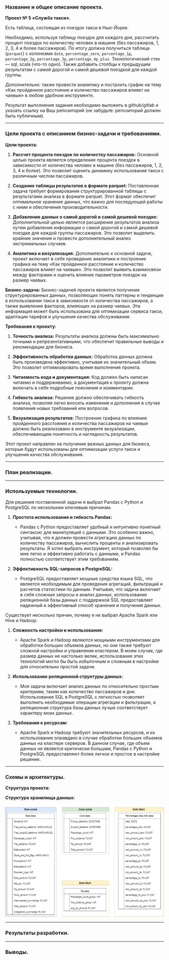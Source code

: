 ### Название и общее описание проекта.

**Проект № 5 «Служба такси».**

Есть таблица, состоящая из поездок такси в Нью-Йорке.

Необходимо, используя таблицу поездок для каждого дня, рассчитать процент поездок по количеству человек в машине (без пассажиров, 1, 2, 3, 4 и более пассажиров). По итогу должна получиться таблица (`parquet`) с колонками `date`, `percentage_zero`, `percentage_1p`, `percentage_2p`, `percentage_3p`, `percentage_4p_plus`. Технологический стек — sql, scala (что-то одно).
Также добавить столбцы к предыдущим результатам с самой дорогой и самой дешевой поездкой для каждой группы.

Дополнительно: также провести аналитику и построить график на тему «Как пройденное расстояние и количество пассажиров влияет на чаевые» в любом удобном инструменте.

Результат выполнения задания необходимо выложить в github/gitlab и указать ссылку на Ваш репозиторий (не забудьте: репозиторий должен быть публичным).

---

### Цели проекта с описанием бизнес-задачи и требованиями.

**Цели проекта:**
1. **Рассчет процента поездок по количеству пассажиров:** Основной целью проекта является определение процента поездок в зависимости от количества человек в машине (без пассажиров, 1, 2, 3, 4 и более). Это позволит оценить динамику использования такси с различным числом пассажиров.

2. **Создание таблицы результатов в формате parquet:** Поставленная задача требует формирования структурированной таблицы с результатами анализа в формате parquet. Этот формат обеспечит оптимальное хранение данных, что важно для последующей работы с ними и обеспечения производительности.

3. **Добавление данных о самой дорогой и самой дешевой поездке:** Дополнительной целью является расширение результатов анализа путем добавления информации о самой дорогой и самой дешевой поездке для каждой группы пассажиров. Это позволит выделить крайние значения и провести дополнительный анализ экстремальных случаев.

4. **Аналитика и визуализация:** Дополнительно к основной задаче, проект включает в себя проведение аналитики и построение графика на тему «Как пройденное расстояние и количество пассажиров влияет на чаевые». Это позволит выявить взаимосвязи между факторами и оценить влияние параметров поездок на размер чаевых.

**Бизнес-задача:**
Бизнес-задачей проекта является получение структурированных данных, позволяющих понять паттерны и тенденции в использовании такси в зависимости от количества пассажиров, а также выявление факторов, влияющих на размер чаевых. Эта информация может быть использована для оптимизации сервиса такси, адаптации тарифов и улучшения качества обслуживания.

**Требования к проекту:**
1. **Точность анализа:** Результаты анализа должны быть максимально точными и репрезентативными, что обеспечит правильные выводы и рекомендации для бизнеса.

2. **Эффективность обработки данных:** Обработка данных должна быть произведена эффективно, учитывая их значительный объем. Это позволит оптимизировать время выполнения проекта.

3. **Читаемость кода и документация:** Код должен быть написан читаемо и поддерживаемо, а документация к проекту должна включать в себя подробные пояснения и комментарии.

4. **Гибкость анализа:** Решение должно обеспечивать гибкость анализа, позволяя легко вносить изменения и дополнения в случае появления новых требований или вопросов.

5. **Визуализация результатов:** Построение графика по влиянию пройденного расстояния и количества пассажиров на чаевые должно быть реализовано в инструменте визуализации, обеспечивающем понятность и наглядность результатов.

Этот проект направлен на получение важных данных для бизнеса, которые будут использованы для оптимизации услуги такси и улучшения качества обслуживания.

---

### План реализации.


---

### Используемые технологии.

Для решения поставленной задачи я выбрал Pandas с Python и PostgreSQL по нескольким ключевым причинам.

1. **Простота использования и гибкость Pandas:**
   - Pandas с Python предоставляет удобный и интуитивно понятный синтаксис для манипуляций с данными. Это особенно важно, учитывая, что я должен провести агрегацию данных по количеству пассажиров, вычислить проценты и анализировать результаты. Я хотел выбрать инструмент, который позволял бы мне легко и эффективно работать с данными, и Pandas полностью соответствует этим требованиям.

2. **Эффективность SQL-запросов в PostgreSQL:**
   - PostgreSQL предоставляет мощные средства языка SQL, что является необходимым для проведения агрегаций, фильтраций и расчетов статистики по данным. Учитывая, что задача включает в себя сложные запросы и анализ данных, использование реляционной базы данных с поддержкой SQL предоставляет надежный и эффективный способ хранения и получения данных.

Существует несколько причин, почему я не выбрал Apache Spark или Hive и Hadoop:

1. **Сложность настройки и использования:**
   - Apache Spark и Hadoop являются мощными инструментами для обработки больших объемов данных, но они также требуют сложной настройки и управления кластером. В моем случае, где размер данных не настолько велик, использование этих технологий могло бы быть избыточным и сложным в настройке для относительно простой задачи.

2. **Использование реляционной структуры данных:**
   - Моя задача включает анализ данных по относительно простым критериям, таким как количество пассажиров и дни. Использование SQL в PostgreSQL с легкостью позволяет выполнить необходимые операции агрегации и фильтрации, а реляционная структура базы данных лучше соответствует характеру моих данных.

3. **Требования к ресурсам:**
   - Apache Spark и Hadoop требуют значительных ресурсов, и их использование оправдано в случае обработки больших объемов данных на кластере серверов. В данном случае, где объем данных не является критически большим, Pandas с Python и PostgreSQL предоставляют более легкое и простое в настройке решение.

---

### Схемы и архитектуры.

**Структура проекта:**



**Структура хранилища данных:**

![taxi-ride.png](result/taxi-ride.png)

---

### Результаты разработки.




---

### Выводы.
